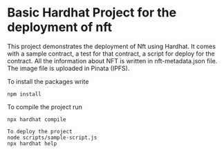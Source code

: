 # Basic Hardhat Project for the deployment of nft

This project demonstrates the deployment of Nft using Hardhat. It comes with a sample contract, a test for that contract, a script for deploy for the contract. All the information about NFT is written in nft-metadata.json file. The image file is uploaded in Pinata (IPFS).

To install the packages write 
```
npm install
```

To compile the project run
```
npx hardhat compile
```

```
To deploy the project
node scripts/sample-script.js
npx hardhat help
```
